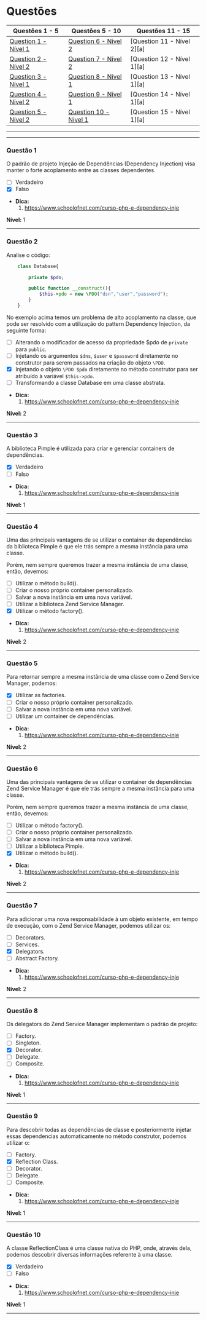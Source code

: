 # Questões

| Questões 1 - 5            | Questões 5 - 10             | Questões 11 - 15            |
|---------------------------|-----------------------------|-----------------------------|
| [Question 1 - Nível 1][1] | [Question 6 - Nível 2][6]   | [Question 11 - Nível 2][a] |
| [Question 2 - Nível 2][2] | [Question 7 - Nível 2][7]   | [Question 12 - Nível 1][a] |
| [Question 3 - Nível 1][3] | [Question 8 - Nível 1][8]   | [Question 13 - Nível 1][a] |
| [Question 4 - Nível 2][4] | [Question 9 - Nível 1][9]   | [Question 14 - Nível 1][a] |
| [Question 5 - Nível 2][5] | [Question 10 - Nível 1][10] | [Question 15 - Nível 1][a] |
                     
***

[1]:#questão-1
[2]:#questão-2
[3]:#questão-3
[4]:#questão-4
[5]:#questão-5
[6]:#questão-6
[7]:#questão-7
[8]:#questão-8
[9]:#questão-9
[10]:#questão-10
[11]:#questão-11
[12]:#questão-12
[13]:#questão-13
[14]:#questão-14
[15]:#questão-15

***

### Questão 1

O padrão de projeto Injeção de Dependências (Dependency Injection) visa manter o forte acoplamento entre as classes dependentes.

- [ ] Verdadeiro
- [x] Falso

* **Dica:**
    1. <https://www.schoolofnet.com/curso-php-e-dependency-inje>

**Nível:** 1

***

### Questão 2

Analise o código:

```php
    class Database{

        private $pdo;

        public function __construct(){
            $this->pdo = new \PDO("dsn","user","password");            
        }
    }
```
No exemplo acima temos um problema de alto acoplamento na classe, que pode ser resolvido com a utilização do pattern Dependency Injection, da seguinte forma:

- [ ] Alterando o modificador de acesso da propriedade $pdo de ```private``` para ```public```.
- [ ] Injetando os argumentos ```$dns```, ```$user``` e ```$password``` diretamente no construtor para serem passados na criação do objeto ```\PDO```.
- [x] Injetando o objeto ```\PDO $pdo``` diretamente no método construtor para ser atribuído à variável ```$this->pdo```.
- [ ] Transformando a classe Database em uma classe abstrata.

* **Dica:**
    1. <https://www.schoolofnet.com/curso-php-e-dependency-inje>

**Nível:** 2

***

### Questão 3

A biblioteca Pimple é utilizada para criar e gerenciar containers de dependências.

- [x] Verdadeiro
- [ ] Falso

* **Dica:**
    1. <https://www.schoolofnet.com/curso-php-e-dependency-inje>

**Nível:** 1

***

### Questão 4

Uma das principais vantagens de se utilizar o container de dependências da biblioteca Pimple é que ele trás sempre a mesma instância para uma classe.

Porém, nem sempre queremos trazer a mesma instância de uma classe, então, devemos:

- [ ] Utilizar o método build().
- [ ] Criar o nosso próprio container personalizado.
- [ ] Salvar a nova instância em uma nova variável.
- [ ] Utilizar a biblioteca Zend Service Manager.
- [x] Utilizar o método factory().

* **Dica:**
    1. <https://www.schoolofnet.com/curso-php-e-dependency-inje>

**Nível:** 2

***


### Questão 5

Para retornar sempre a mesma instância de uma classe com o Zend Service Manager, podemos:

- [x] Utilizar as factories.
- [ ] Criar o nosso próprio container personalizado.
- [ ] Salvar a nova instância em uma nova variável.
- [ ] Utilizar um container de dependências.

* **Dica:**
    1. <https://www.schoolofnet.com/curso-php-e-dependency-inje>

**Nível:** 2

***

### Questão 6

Uma das principais vantagens de se utilizar o container de dependências Zend Service Manager é que ele trás sempre a mesma instância para uma classe.

Porém, nem sempre queremos trazer a mesma instância de uma classe, então, devemos:

- [ ] Utilizar o método factory().
- [ ] Criar o nosso próprio container personalizado.
- [ ] Salvar a nova instância em uma nova variável.
- [ ] Utilizar a biblioteca Pimple.
- [x] Utilizar o método build().

* **Dica:**
    1. <https://www.schoolofnet.com/curso-php-e-dependency-inje>

**Nível:** 2

***

### Questão 7

Para adicionar uma nova responsabilidade à um objeto existente, em tempo de execução, com o Zend Service Manager, podemos utilizar os:

- [ ] Decorators.
- [ ] Services.
- [x] Delegators.
- [ ] Abstract Factory.

* **Dica:**
    1. <https://www.schoolofnet.com/curso-php-e-dependency-inje>

**Nível:** 2

***

### Questão 8

Os delegators do Zend Service Manager implementam o padrão de projeto:

- [ ] Factory.
- [ ] Singleton.
- [x] Decorator.
- [ ] Delegate.
- [ ] Composite.

* **Dica:**
    1. <https://www.schoolofnet.com/curso-php-e-dependency-inje>

**Nível:** 1

***

### Questão 9

Para descobrir todas as dependências de classe e posteriormente injetar essas dependencias automaticamente no método construtor, podemos utilizar o:

- [ ] Factory.
- [x] Reflection Class.
- [ ] Decorator.
- [ ] Delegate.
- [ ] Composite.

* **Dica:**
    1. <https://www.schoolofnet.com/curso-php-e-dependency-inje>

**Nível:** 1

***


### Questão 10

A classe ReflectionClass é uma classe nativa do PHP, onde, através dela, podemos descobrir diversas informações referente à uma classe.

- [x] Verdadeiro
- [ ] Falso
* **Dica:**
    1. <https://www.schoolofnet.com/curso-php-e-dependency-inje>

**Nível:** 1

***
